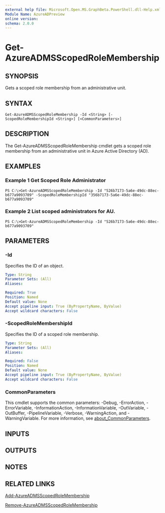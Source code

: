 ```yaml
---
external help file: Microsoft.Open.MS.GraphBeta.PowerShell.dll-Help.xml
Module Name: AzureADPreview
online version:
schema: 2.0.0
---
```


# Get-AzureADMSScopedRoleMembership

## SYNOPSIS
Gets a scoped role membership from an administrative unit.

## SYNTAX

```
Get-AzureADMSScopedRoleMembership -Id <String> [-ScopedRoleMembershipId <String>] [<CommonParameters>]
```

## DESCRIPTION
The Get-AzureADMSScopedRoleMembership cmdlet gets a scoped role membership from an administrative unit in Azure Active Directory (AD).

## EXAMPLES

### Example 1 Get Scoped Role Administrator
```
PS C:\>Get-AzureADMSScopedRoleMembership -Id "526b7173-5a6e-49dc-88ec-b677a9093709" -ScopedRoleMembershipId "356b7173-5a6e-49dc-88ec-b677a9093709"
```

### Example 2 List scoped administrators for AU.
```
PS C:\>Get-AzureADMSScopedRoleMembership -Id "526b7173-5a6e-49dc-88ec-b677a9093709"
```

## PARAMETERS

### -Id
Specifies the ID of an object.

```yaml
Type: String
Parameter Sets: (All)
Aliases:

Required: True
Position: Named
Default value: None
Accept pipeline input: True (ByPropertyName, ByValue)
Accept wildcard characters: False
```

### -ScopedRoleMembershipId
Specifies the ID of a scoped role membership.

```yaml
Type: String
Parameter Sets: (All)
Aliases:

Required: False
Position: Named
Default value: None
Accept pipeline input: True (ByPropertyName, ByValue)
Accept wildcard characters: False
```

### CommonParameters
This cmdlet supports the common parameters: -Debug, -ErrorAction, -ErrorVariable, -InformationAction, -InformationVariable, -OutVariable, -OutBuffer, -PipelineVariable, -Verbose, -WarningAction, and -WarningVariable. For more information, see [about_CommonParameters](http://go.microsoft.com/fwlink/?LinkID=113216).

## INPUTS

## OUTPUTS

## NOTES

## RELATED LINKS

[Add-AzureADMSScopedRoleMembership](Add-AzureADMSScopedRoleMembership.md)

[Remove-AzureADMSScopedRoleMembership](Remove-AzureADMSScopedRoleMembership.md)

